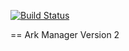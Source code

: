 [![Build Status](https://travis-ci.org/boston-library/ark-manager.svg?branch=version_2)](https://travis-ci.org/boston-library/ark-manager)

== Ark Manager Version 2
